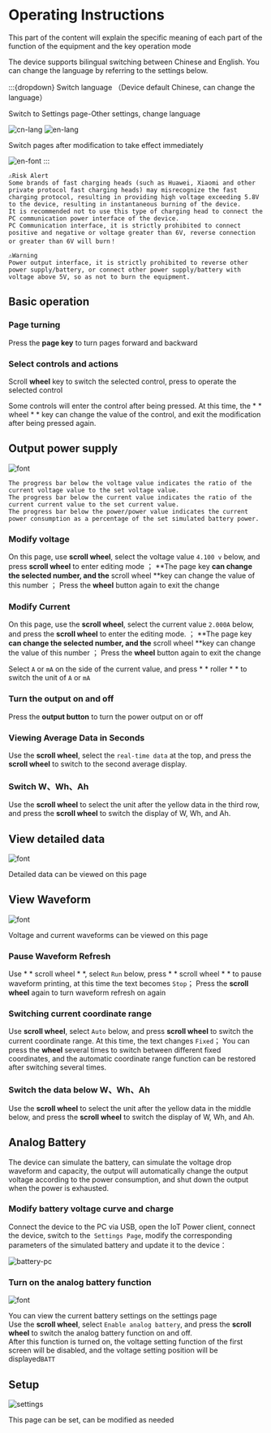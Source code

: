 # Operating Instructions

This part of the content will explain the specific meaning of each part of the function of the equipment and the key operation mode

The device supports bilingual switching between Chinese and English. You can change the language by referring to the settings below.

:::{dropdown} Switch language
（Device default Chinese, can change the language）

Switch to Settings page-Other settings, change language

![cn-lang](img/language-cn.jpg)
![en-lang](img/language-en.jpg)

Switch pages after modification to take effect immediately

![en-font](img/font-en.jpg)
:::

```{warning}
⚠Risk Alert  
Some brands of fast charging heads (such as Huawei, Xiaomi and other private protocol fast charging heads) may misrecognize the fast charging protocol, resulting in providing high voltage exceeding 5.8V to the device, resulting in instantaneous burning of the device.  
It is recommended not to use this type of charging head to connect the PC communication power interface of the device.  
PC Communication interface, it is strictly prohibited to connect positive and negative or voltage greater than 6V, reverse connection or greater than 6V will burn！
```

```{warning}
⚠Warning  
Power output interface, it is strictly prohibited to reverse other power supply/battery, or connect other power supply/battery with voltage above 5V, so as not to burn the equipment.
```

## Basic operation

### Page turning

Press the **page key** to turn pages forward and backward

### Select controls and actions

Scroll **wheel** key to switch the selected control, press to operate the selected control

Some controls will enter the control after being pressed. At this time, the * * wheel * * key can change the value of the control, and exit the modification after being pressed again.

## Output power supply

![font](img/font-cn.jpg)

```{note}
The progress bar below the voltage value indicates the ratio of the current voltage value to the set voltage value.  
The progress bar below the current value indicates the ratio of the current current value to the set current value.  
The progress bar below the power/power value indicates the current power consumption as a percentage of the set simulated battery power.
```

### Modify voltage

On this page, use **scroll wheel**, select the voltage value `4.100 v` below, and press **scroll wheel** to enter editing mode  ；
**The page key **can change the selected number, and the** scroll wheel **key can change the value of this number  ；
Press the **wheel** button again to exit the change

### Modify Current

On this page, use the **scroll wheel**, select the current value `2.000A` below, and press the **scroll wheel** to enter the editing mode.  ；
**The page key **can change the selected number, and the** scroll wheel **key can change the value of this number  ；
Press the **wheel** button again to exit the change

Select `A` or `mA` on the side of the current value, and press * * roller * * to switch the unit of `A` or `mA`

### Turn the output on and off

Press the **output button** to turn the power output on or off

### Viewing Average Data in Seconds

Use the **scroll wheel**, select the `real-time data` at the top, and press the **scroll wheel** to switch to the second average display.

### Switch W、Wh、Ah

Use the **scroll wheel** to select the unit after the yellow data in the third row, and press the **scroll wheel** to switch the display of W, Wh, and Ah.

## View detailed data

![font](img/data.jpg)

Detailed data can be viewed on this page

## View Waveform

![font](img/wave.jpg)

Voltage and current waveforms can be viewed on this page

### Pause Waveform Refresh

Use * * scroll wheel * *, select `Run` below, press * * scroll wheel * * to pause waveform printing, at this time the text becomes  `Stop`；
Press the **scroll wheel** again to turn waveform refresh on again

### Switching current coordinate range

Use **scroll wheel**, select `Auto` below, and press **scroll wheel** to switch the current coordinate range. At this time, the text changes  `Fixed`；
You can press the **wheel** several times to switch between different fixed coordinates, and the automatic coordinate range function can be restored after switching several times.

### Switch the data below W、Wh、Ah

Use the **scroll wheel** to select the unit after the yellow data in the middle below, and press the **scroll wheel** to switch the display of W, Wh, and Ah.

## Analog Battery

The device can simulate the battery, can simulate the voltage drop waveform and capacity, the output will automatically change the output voltage according to the power consumption, and shut down the output when the power is exhausted.

### Modify battery voltage curve and charge

Connect the device to the PC via USB, open the IoT Power client, connect the device, switch to the` Settings Page`, modify the corresponding parameters of the simulated battery and update it to the device：

![battery-pc](img/battery-pc.png)

### Turn on the analog battery function

![font](img/battery.jpg)

You can view the current battery settings on the settings page  
Use the **scroll wheel**, select `Enable analog battery`, and press the **scroll wheel** to switch the analog battery function on and off.  
After this function is turned on, the voltage setting function of the first screen will be disabled, and the voltage setting position will be displayed`BATT`

## Setup

![settings](img/settings.jpg)

This page can be set, can be modified as needed
